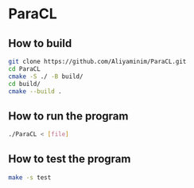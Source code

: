 # ParaCL

## How to build
```bash
git clone https://github.com/Aliyaminim/ParaCL.git
cd ParaCL
cmake -S ./ -B build/
cd build/
cmake --build .
```

## How to run the program
```bash
./ParaCL < [file]
```

## How to test the program
```bash
make -s test
```
